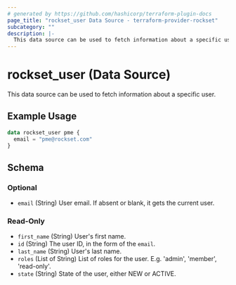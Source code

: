 ```yaml
---
# generated by https://github.com/hashicorp/terraform-plugin-docs
page_title: "rockset_user Data Source - terraform-provider-rockset"
subcategory: ""
description: |-
  This data source can be used to fetch information about a specific user.
---
```


# rockset_user (Data Source)

This data source can be used to fetch information about a specific user.

## Example Usage

```terraform
data rockset_user pme {
  email = "pme@rockset.com"
}
```

<!-- schema generated by tfplugindocs -->
## Schema

### Optional

- `email` (String) User email. If absent or blank, it gets the current user.

### Read-Only

- `first_name` (String) User's first name.
- `id` (String) The user ID, in the form of the `email`.
- `last_name` (String) User's last name.
- `roles` (List of String) List of roles for the user. E.g. 'admin', 'member', 'read-only'.
- `state` (String) State of the user, either NEW or ACTIVE.
